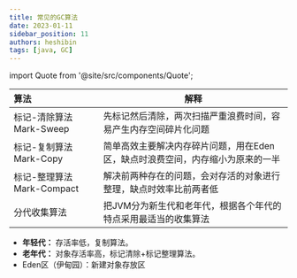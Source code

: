```yaml
---
title: 常见的GC算法
date: 2023-01-11
sidebar_position: 11
authors: heshibin
tags: [java, GC]
---
```


import Quote from '@site/src/components/Quote';

> <Quote></Quote>

| 算法 |解释               |
| :--------------- | ------------------ |
| 标记-清除算法 Mark-Sweep           | 先标记然后清除，两次扫描严重浪费时间，容易产生内存空间碎片化问题               |
| 标记-复制算法 Mark-Copy           | 简单高效主要解决内存碎片问题，用在Eden区，缺点时浪费空间，内存缩小为原来的一半               |
| 标记-整理算法 Mark-Compact           | 解决前两种存在的问题，会对存活的对象进行整理，缺点时效率比前两者低               | 
| 分代收集算法           | 把JVM分为新生代和老年代，根据各个年代的特点采用最适当的收集算法               |


- **年轻代：** 存活率低，复制算法。
- **老年代：** 对象存活率高，标记清除+标记整理算法。
- Eden区（伊甸园）：新建对象存放区
